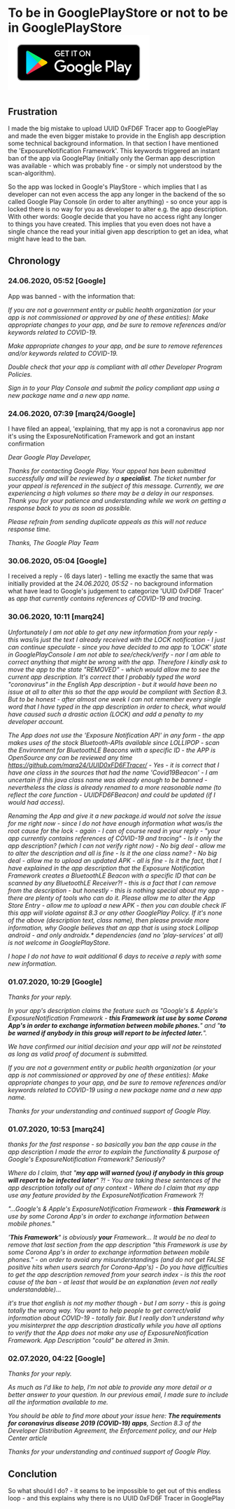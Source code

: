 # To be in GooglePlayStore or not to be in GooglePlayStore ![Google Play](/misc/playstore/google-play-badge_en.png)
## Frustration
I made the big mistake to upload UUID 0xFD6F Tracer app to GooglePlay and made the even bigger mistake to provide in the English app description some technical background information. In that section I have mentioned the 'ExposureNotification Framework'. This keywords triggered an instant ban of the app via GooglePlay (initially only the German app description was available - which was probably fine - or simply not understood by the scan-algorithm).

So the app was locked in Google's PlayStore - which implies that I as developer can not even access the app any longer in the backend of the so called Google Play Console (in order to alter anything) - so once your app is locked there is no way for you as developer to alter e.g. the app description. With other words: Google decide that you have no access right any longer to things you have created. This implies that you even does not have a single chance the read your initial given app description to get an idea, what might have lead to the ban.

## Chronology
### 24.06.2020, 05:52 [Google]
App was banned - with the information that:
 
_If you are not a government entity or public health organization (or your app is not commissioned or approved by one of these entities): Make appropriate changes to your app, and be sure to remove references and/or keywords related to COVID-19._

_Make appropriate changes to your app, and be sure to remove references and/or keywords related to COVID-19._

_Double check that your app is compliant with all other Developer Program Policies._ 

_Sign in to your Play Console and submit the policy compliant app using a new package name and a new app name._

### 24.06.2020, 07:39 [marq24/Google]
I have filed an appeal, 'explaining, that my app is not a coronavirus app nor it's using the ExposureNotification Framework and got an instant confirmation

_Dear Google Play Developer,_

_Thanks for contacting Google Play. Your appeal has been submitted successfully and will be reviewed by a **specialist**. The ticket number for your appeal is referenced in the subject of this message. Currently, we are experiencing a high volumes so there may be a delay in our responses. Thank you for your patience and understanding while we work on getting a response back to you as soon as possible._  

_Please refrain from sending duplicate appeals as this will not reduce response time._  

_Thanks,_
_The Google Play Team_

### 30.06.2020, 05:04 [Google]
I received a reply - (6 days later) - telling me exactly the same that was initially provided at the _24.06.2020, 05:52_ - no background information what have lead to Google's judgement to categorize 'UUID 0xFD6F Tracer' as _app that currently contains references of COVID-19 and tracing_. 

### 30.06.2020, 10:11 [marq24]
_Unfortunately I am not able to get any new information from your reply - this was/is just the text I already received with the LOCK notification - I just can continue speculate - since you have decided to ma app to 'LOCK' state in GooglePlayConsole I am not able to see/check/verify - nor I am able to correct anything that might be wrong with the app. Therefore I kindly ask to move the app to the state "REMOVED" - which would allow me to see the current app description. It's correct that I probably typed the word "coronavirus" in the English App description - but it would have been no issue at all to alter this so that the app would be compliant with Section 8.3. But to be honest - after almost one week I can not remember every single word that I have typed in the app description in order to check, what would have caused such a drastic action (LOCK) and add a penalty to my developer account._

_The App does not use the 'Exposure Notification API' in any form - the app makes uses of the stock Bluetooth-APIs available since LOLLIPOP - scan the Environment for BluetoothLE Beacons with a specific ID - the APP is OpenSource any can be reviewed any time https://github.com/marq24/UUID0xFD6FTracer/ - Yes - it is correct that I have one class in the sources that had the name 'Covid19Beacon' - I am uncertain if this java class name was already enough to be banned - nevertheless the class is already renamed to a more reasonable name (to reflect the core function - UUIDFD6FBeacon) and could be updated (if I would had access)._

_Renaming the App and give it a new package.id would not solve the issue for me right now - since I do not have enough information what was/is the root cause for the lock - again - I can of course read in your reply - "your app currently contains references of COVID-19 and tracing" - Is it only the app description? (which I can not verify right now) - No big deal - allow me to alter the description and all is fine - Is it the one class name? - No big deal - allow me to upload an updated APK - all is fine - Is it the fact, that I have explained in the app description that the Exposure Notification Framework creates a BluetoothLE Beacon with a specific ID that can be scanned by any BluetoothLE Receiver?! - this is a fact that I can remove from the description - but honestly - this is nothing special about my app - there are plenty of tools who can do it. Please allow me to alter the App Store Entry - allow me to upload a new APK - then you can double check IF this app will violate against 8.3 or any other GooglePlay Policy. If it's none of the above (description text, class name), then please provide more information, why Google believes that an app that is using stock Lollipop android - and only androidx.* dependencies (and no 'play-services' at all) is not welcome in GooglePlayStore._

_I hope I do not have to wait additional 6 days to receive a reply with some new information._

### 01.07.2020, 10:29 [Google]
_Thanks for your reply._

_In your app's description claims the feature such as "Google's & Apple's ExposureNotification Framework - **this Framework ist use by some Corona App's in order to exchange information between mobile phones.**" and "**to be warned if anybody in this group will report to be infected later.**"._

_We have confirmed our initial decision and your app will not be reinstated as long as valid proof of document is submitted._

_If you are not a government entity or public health organization (or your app is not commissioned or approved by one of these entities): Make appropriate changes to your app, and be sure to remove references and/or keywords related to COVID-19 using a new package name and a new app name._

_Thanks for your understanding and continued support of Google Play._

### 01.07.2020, 10:53 [marq24]
_thanks for the fast response - so basically you ban the app cause in the app description I made the error to explain the functionality & purpose of Google's ExposureNotification Framework? Seriously?_

_Where do I claim, that "**my app  will warned (you) if anybody in this group will report to be infected later**" ?! - You are taking these sentences of the app description totally out of any context - Where do I claim that my app use any feature provided by the ExposureNotification Framework ?!_

_"...Google's & Apple's ExposureNotification Framework - **this Framework** is use by some Corona App's in order to exchange information between mobile phones."_

_'**This Framework**" is obviously **your** Framework... It would be no deal to remove that last section from the app description "this Framework is use by some Corona App's in order to exchange information between mobile phones." - on order to avoid any misunderstandings (and do not get FALSE positive hits when users search for Corona-App's) - Do you have difficulties to get the app description removed from your search index - is this the root cause of the ban - at least that would be an explanation (even not really understandable)..._ 

_it's true that english is not my mother though - but I am sorry - this is going totally the wrong way. You want to help people to get correct/valid information about COVID-19 - totally fair. But I really don't understand why you misinterpret the app description drastically while you have all options to verify that the App does not make any use of  ExposureNotification Framework. App Description "could" be altered in 3min._

### 02.07.2020, 04:22 [Google]
_Thanks for your reply._

_As much as I'd like to help, I’m not able to provide any more detail or a better answer to your question. In our previous email, I made sure to include all the information available to me._

_You should be able to find more about your issue here: **The requirements for coronavirus disease 2019 (COVID-19) apps**, Section 8.3 of the Developer Distribution Agreement, the Enforcement policy, and our Help Center article_ 

_Thanks for your understanding and continued support of Google Play._

## Conclution
So what should I do? - it seams to be impossible to get out of this endless loop - and this explains why there is no UUID 0xFD6F Tracer in GooglePlay
